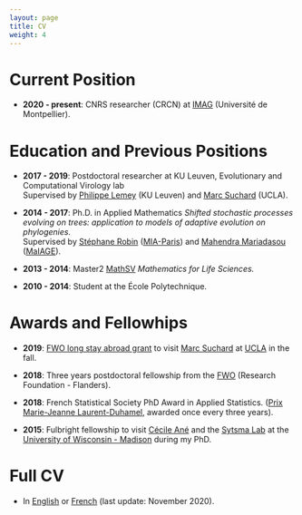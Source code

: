 ```yaml
---
layout: page
title: CV
weight: 4
---
```


# Current Position

* **2020 - present**: CNRS researcher (CRCN) at [IMAG](https://imag.edu.umontpellier.fr) (Université de Montpellier).

# Education and Previous Positions

* **2017 - 2019**: Postdoctoral researcher at KU Leuven, Evolutionary and Computational Virology lab  
Supervised by [Philippe Lemey](https://rega.kuleuven.be/cev/ecv) (KU Leuven) and [Marc Suchard](https://msuchard.faculty.biomath.ucla.edu/) (UCLA).

* **2014 - 2017**: Ph.D. in Applied Mathematics
*Shifted stochastic processes evolving on trees: application to models of adaptive evolution on phylogenies.*  
Supervised by [Stéphane Robin](https://www6.inrae.fr/mia-paris/Equipes/Membres/Stephane-Robin) ([MIA-Paris](https://www6.inrae.fr/mia-paris))
and [Mahendra Mariadasou](https://mahendra-mariadassou.github.io/) ([MaIAGE](https://maiage.inrae.fr/)).

* **2013 - 2014**: Master2 [MathSV](http://webens.math.u-psud.fr/-mathematiques-du-vivant-?lang=en)
 *Mathematics for Life Sciences.*

* **2010 - 2014**: Student at the École Polytechnique.

# Awards and Fellowhips

* **2019**: [FWO long stay abroad grant](https://www.fwo.be/en/fellowships-funding/international-mobility/outgoing-mobility/grant-for-a-long-stay-abroad/) to visit [Marc Suchard](https://msuchard.faculty.biomath.ucla.edu/) at [UCLA](http://www.ucla.edu/) in the fall.

* **2018**: Three years postdoctoral fellowship from the [FWO](https://www.fwo.be/en/fellowships-funding/postdoctoral-fellowships/junior-postdoctoral-fellowship/) (Research Foundation - Flanders).

* **2018**: French Statistical Society PhD Award in Applied Statistics.
([Prix Marie-Jeanne Laurent-Duhamel](https://www.sfds.asso.fr/fr/prix_et_bourses/544-le_prix_marie_jeanne_laurent_duhamel/), awarded once every three years).

* **2015**: Fulbright fellowship to visit [Cécile Ané](http://www.stat.wisc.edu/~ane/) and the [Sytsma Lab](http://www.botany.wisc.edu/sytsma/SytsmaLab/Welcome.html) at the [University of Wisconsin - Madison](http://www.wisc.edu/) during my PhD.

# Full CV

* In [English]({{site.baseurl}}/docs/202011CVen.pdf) or [French]({{site.baseurl}}/docs/202011CVfr.pdf) (last update: November 2020).